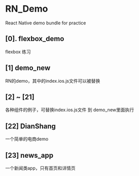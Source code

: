 # RN_Demo
React Native demo bundle for practice

## [0]. flexbox_demo
flexbox 练习

## [1] demo_new
RN的demo，其中的index.ios.js文件可以被替换

## [2] ~ [21]
各种组件的例子，可替换index.ios.js文件 到 demo_new里面执行

## [22] DianShang
一个简单的电商demo

## [23] news_app
一个新闻类app，只有首页和详情页


